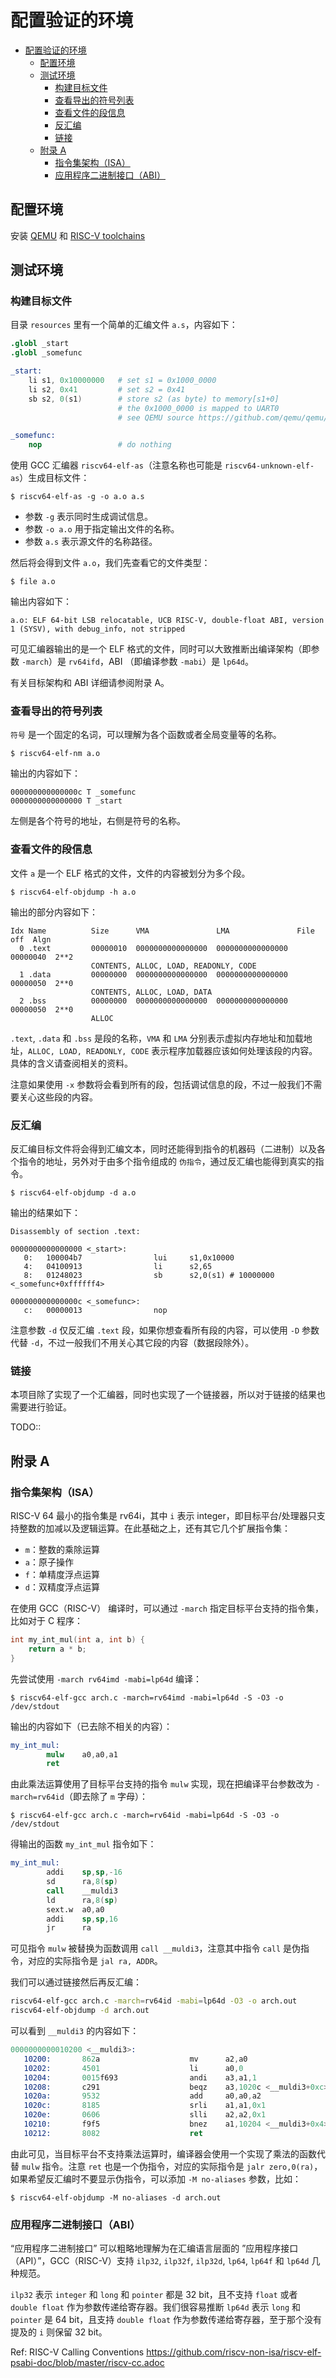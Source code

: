 # 配置验证的环境

<!-- @import "[TOC]" {cmd="toc" depthFrom=1 depthTo=6 orderedList=false} -->

<!-- code_chunk_output -->

- [配置验证的环境](#配置验证的环境)
  - [配置环境](#配置环境)
  - [测试环境](#测试环境)
    - [构建目标文件](#构建目标文件)
    - [查看导出的符号列表](#查看导出的符号列表)
    - [查看文件的段信息](#查看文件的段信息)
    - [反汇编](#反汇编)
    - [链接](#链接)
  - [附录 A](#附录-a)
    - [指令集架构（ISA）](#指令集架构isa)
    - [应用程序二进制接口（ABI）](#应用程序二进制接口abi)

<!-- /code_chunk_output -->

## 配置环境

安装 [QEMU](https://www.qemu.org/) 和 [RISC-V toolchains](https://github.com/riscv-collab/riscv-gnu-toolchain)

## 测试环境

### 构建目标文件

目录 `resources` 里有一个简单的汇编文件 `a.s`，内容如下：

```s
.globl _start
.globl _somefunc

_start:
    li s1, 0x10000000   # set s1 = 0x1000_0000
    li s2, 0x41         # set s2 = 0x41
    sb s2, 0(s1)        # store s2 (as byte) to memory[s1+0]
                        # the 0x1000_0000 is mapped to UART0
                        # see QEMU source https://github.com/qemu/qemu/blob/master/hw/riscv/virt.c

_somefunc:
    nop                 # do nothing
```

使用 GCC 汇编器 `riscv64-elf-as`（注意名称也可能是 `riscv64-unknown-elf-as`）生成目标文件：

`$ riscv64-elf-as -g -o a.o a.s`

- 参数 `-g` 表示同时生成调试信息。
- 参数 `-o a.o` 用于指定输出文件的名称。
- 参数 `a.s` 表示源文件的名称路径。

然后将会得到文件 `a.o`，我们先查看它的文件类型：

`$ file a.o`

输出内容如下：

```text
a.o: ELF 64-bit LSB relocatable, UCB RISC-V, double-float ABI, version 1 (SYSV), with debug_info, not stripped
```

可见汇编器输出的是一个 ELF 格式的文件，同时可以大致推断出编译架构（即参数 `-march`）是 `rv64ifd`，ABI （即编译参数 `-mabi`）是 `lp64d`。

有关目标架构和 ABI 详细请参阅附录 A。

### 查看导出的符号列表

`符号` 是一个固定的名词，可以理解为各个函数或者全局变量等的名称。

`$ riscv64-elf-nm a.o`

输出的内容如下：

```text
000000000000000c T _somefunc
0000000000000000 T _start
```

左侧是各个符号的地址，右侧是符号的名称。

### 查看文件的段信息

文件 `a` 是一个 ELF 格式的文件，文件的内容被划分为多个段。

`$ riscv64-elf-objdump -h a.o`

输出的部分内容如下：

```text
Idx Name          Size      VMA               LMA               File off  Algn
  0 .text         00000010  0000000000000000  0000000000000000  00000040  2**2
                  CONTENTS, ALLOC, LOAD, READONLY, CODE
  1 .data         00000000  0000000000000000  0000000000000000  00000050  2**0
                  CONTENTS, ALLOC, LOAD, DATA
  2 .bss          00000000  0000000000000000  0000000000000000  00000050  2**0
                  ALLOC
```

`.text`, `.data` 和 `.bss` 是段的名称，`VMA` 和 `LMA` 分别表示虚拟内存地址和加载地址，`ALLOC, LOAD, READONLY, CODE` 表示程序加载器应该如何处理该段的内容。具体的含义请查阅相关的资料。

注意如果使用 `-x` 参数将会看到所有的段，包括调试信息的段，不过一般我们不需要关心这些段的内容。

### 反汇编

反汇编目标文件将会得到汇编文本，同时还能得到指令的机器码（二进制）以及各个指令的地址，另外对于由多个指令组成的 `伪指令`，通过反汇编也能得到真实的指令。

`$ riscv64-elf-objdump -d a.o`

输出的结果如下：

```text
Disassembly of section .text:

0000000000000000 <_start>:
   0:   100004b7                lui     s1,0x10000
   4:   04100913                li      s2,65
   8:   01248023                sb      s2,0(s1) # 10000000 <_somefunc+0xffffff4>

000000000000000c <_somefunc>:
   c:   00000013                nop
```

注意参数 `-d` 仅反汇编 `.text` 段，如果你想查看所有段的内容，可以使用 `-D` 参数代替 `-d`，不过一般我们不用关心其它段的内容（数据段除外）。

### 链接

本项目除了实现了一个汇编器，同时也实现了一个链接器，所以对于链接的结果也需要进行验证。


TODO::

## 附录 A

### 指令集架构（ISA）

RISC-V 64 最小的指令集是 rv64i，其中 `i` 表示 integer，即目标平台/处理器只支持整数的加减以及逻辑运算。在此基础之上，还有其它几个扩展指令集：

- `m`：整数的乘除运算
- `a`：原子操作
- `f`：单精度浮点运算
- `d`：双精度浮点运算

在使用 GCC（RISC-V） 编译时，可以通过 `-march` 指定目标平台支持的指令集，比如对于 C 程序：

```c
int my_int_mul(int a, int b) {
    return a * b;
}
```

先尝试使用 `-march rv64imd -mabi=lp64d` 编译：

`$ riscv64-elf-gcc arch.c -march=rv64imd -mabi=lp64d -S -O3 -o /dev/stdout`

输出的内容如下（已去除不相关的内容）：

```s
my_int_mul:
        mulw    a0,a0,a1
        ret
```

由此乘法运算使用了目标平台支持的指令 `mulw` 实现，现在把编译平台参数改为 `-march=rv64id`（即去除了 `m` 字母）：

`$ riscv64-elf-gcc arch.c -march=rv64id -mabi=lp64d -S -O3 -o /dev/stdout`

得输出的函数 `my_int_mul` 指令如下：

```s
my_int_mul:
        addi    sp,sp,-16
        sd      ra,8(sp)
        call    __muldi3
        ld      ra,8(sp)
        sext.w  a0,a0
        addi    sp,sp,16
        jr      ra
```

可见指令 `mulw` 被替换为函数调用 `call __muldi3`，注意其中指令 `call` 是伪指令，对应的实际指令是 `jal ra, ADDR`。

我们可以通过链接然后再反汇编：

```bash
riscv64-elf-gcc arch.c -march=rv64id -mabi=lp64d -O3 -o arch.out
riscv64-elf-objdump -d arch.out
```

可以看到 `__muldi3` 的内容如下：

```s
0000000000010200 <__muldi3>:
   10200:       862a                    mv      a2,a0
   10202:       4501                    li      a0,0
   10204:       0015f693                andi    a3,a1,1
   10208:       c291                    beqz    a3,1020c <__muldi3+0xc>
   1020a:       9532                    add     a0,a0,a2
   1020c:       8185                    srli    a1,a1,0x1
   1020e:       0606                    slli    a2,a2,0x1
   10210:       f9f5                    bnez    a1,10204 <__muldi3+0x4>
   10212:       8082                    ret
```

由此可见，当目标平台不支持乘法运算时，编译器会使用一个实现了乘法的函数代替 `mulw` 指令。注意 `ret` 也是一个伪指令，对应的实际指令是 `jalr zero,0(ra)`，如果希望反汇编时不要显示伪指令，可以添加 `-M no-aliases` 参数，比如：

`$ riscv64-elf-objdump -M no-aliases -d arch.out`

### 应用程序二进制接口（ABI）

“应用程序二进制接口” 可以粗略地理解为在汇编语言层面的 ”应用程序接口（API）”，GCC（RISC-V）支持 `ilp32`, `ilp32f`, `ilp32d`, `lp64`, `lp64f` 和 `lp64d` 几种规范。

`ilp32` 表示 `integer` 和 `long` 和 `pointer` 都是 32 bit，且不支持 `float` 或者 `double float` 作为参数传递给寄存器。我们很容易推断 `lp64d` 表示 `long` 和 `pointer` 是 64 bit，且支持 `double float` 作为参数传递给寄存器，至于那个没有提及的 `i` 则保留 32 bit。



 Ref:
 RISC-V Calling Conventions
 https://github.com/riscv-non-isa/riscv-elf-psabi-doc/blob/master/riscv-cc.adoc